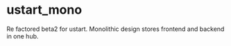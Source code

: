 # ustart_mono
Re factored beta2 for ustart. Monolithic design stores frontend and backend in one hub.
